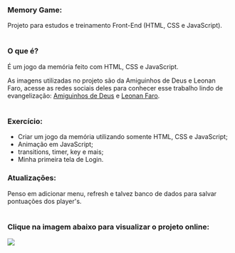 ### Memory Game:

Projeto para estudos e treinamento Front-End (HTML, CSS e JavaScript).
#
### O que é?

É um jogo da memória feito com HTML, CSS e JavaScript. 

As imagens utilizadas no projeto são da Amiguinhos de Deus e Leonan Faro, acesse as redes sociais deles para conhecer esse trabalho lindo de evangelização:
[Amiguinhos de Deus](https://www.instagram.com/amiguinhosdedeus/) e [Leonan Faro](https://www.instagram.com/llfaro/).
#
### Exercício:

* Criar um jogo da memória utilizando somente HTML, CSS e JavaScript;
* Animação em JavaScript;
* transitions, timer, key e mais;
* Minha primeira tela de Login.

### Atualizações:

Penso em adicionar menu, refresh e talvez banco de dados para salvar pontuações dos player's.

#
### Clique na imagem abaixo para visualizar o projeto online:

<a href="https://sarahpossidonio.github.io/memory-game/" rel="nofollow">
<img src="https://media.discordapp.net/attachments/701319447431872543/1035243697039740968/5689103_03.png?width=925&height=473" width: 100%;">
</a>
